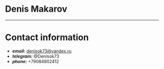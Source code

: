 #   Denis Makarov
********************************************************************************
#   Contact information
* ***email:***    denisok73@yandex.ru
* ***telegram:*** @Denisok73
* ***phone:***     +79084802412